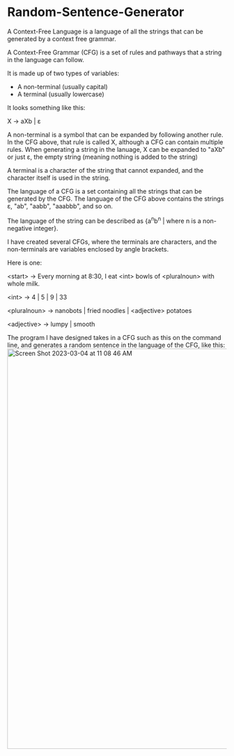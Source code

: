# Random-Sentence-Generator

A Context-Free Language is a language of all the strings that can be generated by a context free grammar.

A Context-Free Grammar (CFG) is a set of rules and pathways that a string in the language can follow.

It is made up of two types of variables:
* A non-terminal (usually capital)
* A terminal (usually lowercase)

It looks something like this:

X -> aXb | ɛ

A non-terminal is a symbol that can be expanded by following another rule. In the CFG above, that rule is called X, although a CFG can contain multiple rules. When generating a string in the lanuage, X can be expanded to "aXb" or just ɛ, the empty string (meaning nothing is added to the string)

A terminal is a character of the string that cannot expanded, and the character itself is used in the string.

The language of a CFG is a set containing all the strings that can be generated by the CFG. The language of the CFG above contains the strings ɛ, "ab", "aabb", "aaabbb", and so on.

The language of the string can be described as {a<sup>n</sup>b<sup>n</sup> | where n is a non-negative integer}.

I have created several CFGs, where the terminals are characters, and the non-terminals are variables enclosed by angle brackets.

Here is one:

  &lt;start&gt; -> Every morning at 8:30, I eat &lt;int&gt; bowls of &lt;pluralnoun&gt; with whole milk.

  &lt;int&gt; -> 4 | 5 | 9 | 33

  &lt;pluralnoun&gt; -> nanobots | fried noodles | &lt;adjective&gt; potatoes

  &lt;adjective&gt; -> lumpy | smooth
  
The program I have designed takes in a CFG such as this on the command line, and generates a random sentence in the language of the CFG, like this:
<img width="919" alt="Screen Shot 2023-03-04 at 11 08 46 AM" src="https://user-images.githubusercontent.com/76747943/222916663-62337267-9655-484b-bddc-3649d6a26172.png">

